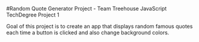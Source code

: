 #Random Quote Generator Project -
Team Treehouse JavaScript TechDegree Project 1

Goal of this project is to create an app that displays random famous quotes each time a button is clicked and also change background colors.

